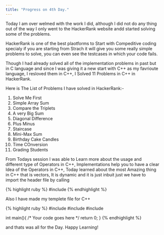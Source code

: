 ```yaml
---
title: "Progress on 4th Day."
---
```


Today I am over welmed with the work I did, although I did not do any thing out of the way I only went to the HackerRank website andd started solving some of the problems.

HackerRank is one of the best plaotforms to Start with Compeditive coding specialy if you are starting from Strach it will give you some really simple problems to solve, you can even see the testcases in which your code fails.

Though I had already solved all of the implementation problems in past but in C language and since I was giving it a new start with C++ as my favrioute language, I resloved them in C++, I Solved 11 Problems in C++ in HackerRank.

Here is The List of Problems I have solved in HackerRank:-
1. Solve Me First
2. Simple Array Sum
3. Compare the Triplets
4. A very Big Sum
5. Diagonal Difference
6. Plus Minus
7. Staircase
8. Mini-Max Sum
9. Birthday Cake Candles
10. Time COnversion
11. Grading Students

From Todays session I was able to Learn more about the usage and different type of Operators in C++, Implementations help you to have a clear Idea of the Operators in C++, Today  learned about the most Amazing thing in C++ that is vectors, It is dynamic and it is just inbuit just we have to import the header file by calling

{% highlight ruby %}
#include<vector>
{% endhighlight %}

Also I have made my templete file for C++

{% highlight ruby %}
#include<iostream>
#include<cmath>
#include<vector>

int main(){
	/* Your code goes here */
	return 0;
}
{% endhighlight %}

and thats was all for the Day. Happy Learning!